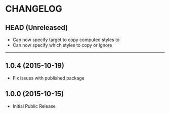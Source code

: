 CHANGELOG
=========

## HEAD (Unreleased)
* Can now specify target to copy computed styles to
* Can now specify which styles to copy or ignore

--------------------

## 1.0.4 (2015-10-19)
* Fix issues with published package

## 1.0.0 (2015-10-15)
* Initial Public Release
